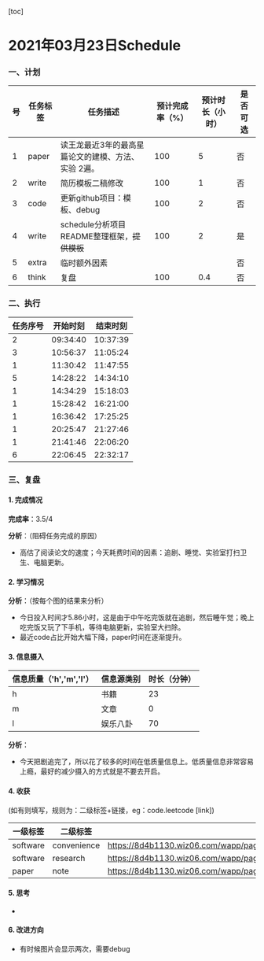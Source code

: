 [toc]

# 2021年03月23日Schedule

### 一、计划

| 号   | 任务标签 | 任务描述                                            | 预计完成率（%） | 预计时长（小时） | 是否可选 |
| ---- | -------- | --------------------------------------------------- | --------------- | ---------------- | -------- |
| 1    | paper    | 读王龙最近3年的最高星篇论文的建模、方法、实验 2遍。 | 100             | 5                | 否       |
| 2    | write    | 简历模板二稿修改                                    | 100             | 1                | 否       |
| 3    | code     | 更新github项目：模板、debug                         | 100             | 2                | 否       |
| 4    | write    | schedule分析项目README整理框架，~~提供模板~~        | 100             | 2                | 是       |
| 5    | extra    | 临时额外因素                                        |                 |                  | 否       |
| 6    | think    | 复盘                                                | 100             | 0.4              | 否       |

### 二、执行

| 任务序号 | 开始时刻 | 结束时刻 |
| -------- | -------- | -------- |
| 2        | 09:34:40 | 10:37:39 |
| 3        | 10:56:37 | 11:05:24 |
| 1        | 11:30:42 | 11:47:55 |
| 5        | 14:28:22 | 14:34:10 |
| 1        | 14:34:29 | 15:18:03 |
| 1        | 15:28:42 | 16:21:00 |
| 1        | 16:36:42 | 17:25:25 |
| 1        | 20:25:47 | 21:27:46 |
| 1        | 21:41:46 | 22:06:20 |
| 6        | 22:06:45 | 22:32:17 |

### 三、复盘

#### 1. 完成情况

**完成率**：3.5/4

**分析**：（阻碍任务完成的原因）

- 高估了阅读论文的速度；今天耗费时间的因素：追剧、睡觉、实验室打扫卫生、电脑更新。

#### 2. 学习情况
**分析**：（按每个图的结果来分析）

- 今日投入时间才5.86小时，这是由于中午吃完饭就在追剧，然后睡午觉；晚上吃完饭又玩了下手机，等待电脑更新，实验室大扫除。
- 最近code占比开始大幅下降，paper时间在逐渐提升。

#### 3. 信息摄入

| 信息质量（'h','m','l'） | 信息源类别 | 时长（分钟） |
| ----------------------- | ---------- | ------------ |
| h                       | 书籍       | 23           |
| m                       | 文章       | 0            |
| l                       | 娱乐八卦   | 70           |

**分析**：

- 今天把剧追完了，所以花了较多的时间在低质量信息上。低质量信息非常容易上瘾，最好的减少摄入的方式就是不要去开启。



#### 4. 收获
(如有则填写，规则为：二级标签+链接，eg：code.leetcode [link])

| 一级标签 | 二级标签    | 访问链接（如有）                                             |
| -------- | ----------- | ------------------------------------------------------------ |
| software | convenience | https://8d4b1130.wiz06.com/wapp/pages/view/share/s/2diN4M0n917G2t5rDb1YqQeg22pNd73tAAAW2EHBpp1ZZDpN |
| software | research    | https://8d4b1130.wiz06.com/wapp/pages/view/share/s/2diN4M0n917G2t5rDb1YqQeg1EL-qk0YcQ572GAfgz3gA4AU |
| paper    | note        | https://8d4b1130.wiz06.com/wapp/pages/view/share/s/2diN4M0n917G2t5rDb1YqQeg2mZMtB0yu4J220JKLY0lhP38 |

#### 5. 思考

- 

#### 6. 改进方向

- 有时候图片会显示两次，需要debug